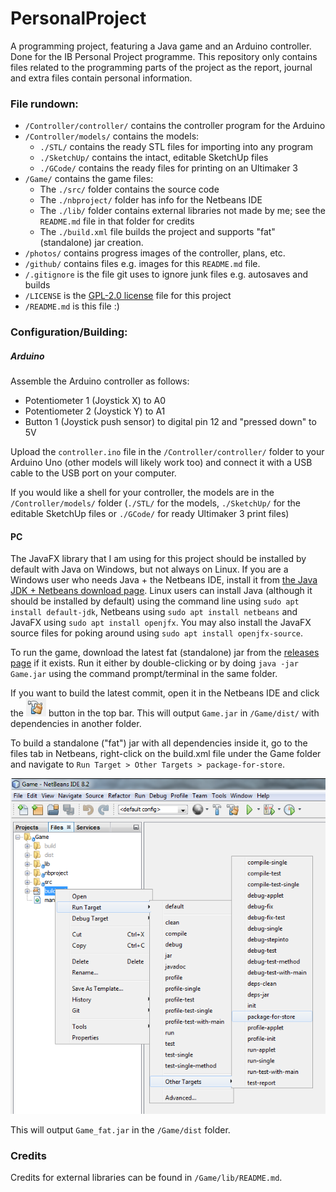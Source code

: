 # PersonalProject

A programming project, featuring a Java game and an Arduino controller.
Done for the IB Personal Project programme. This repository only contains
files related to the programming parts of the project as the report, journal
and extra files contain personal information.

### File rundown:

- `/Controller/controller/` contains the controller program for the Arduino
- `/Controller/models/` contains the models:
  - `./STL/` contains the ready STL files for importing into any program
  - `./SketchUp/` contains the intact, editable SketchUp files
  - `./GCode/` contains the ready files for printing on an Ultimaker 3
- `/Game/` contains the game files:
  - The `./src/` folder contains the source code
  - The `./nbproject/` folder has info for the Netbeans IDE
  - The `./lib/` folder contains external libraries not made by me; see the
  `README.md` file in that folder for credits
  - The `./build.xml` file builds the project and supports "fat" (standalone)
  jar creation.
- `/photos/` contains progress images of the controller, plans, etc.
- `/github/` contains files e.g. images for this `README.md` file.
- `/.gitignore` is the file git uses to ignore junk files e.g. autosaves and
builds
- `/LICENSE` is the [GPL-2.0 license][license] file for this project
- `/README.md` is this file :)

### Configuration/Building:

##### Arduino
Assemble the Arduino controller as follows:

- Potentiometer 1 (Joystick X) to A0
- Potentiometer 2 (Joystick Y) to A1
- Button 1 (Joystick push sensor) to digital pin 12 and "pressed down" to 5V

Upload the `controller.ino` file in the `/Controller/controller/` folder to
your Arduino Uno (other models will likely work too) and connect it with a
USB cable to the USB port on your computer.

If you would like a shell for your controller, the models are in the
`/Controller/models/` folder (`./STL/` for the models, `./SketchUp/` for the
editable SketchUp files or `./GCode/` for ready Ultimaker 3 print files)

#### PC
The JavaFX library that I am using for this project should be installed by
default with Java on Windows, but not always on Linux. If you are a Windows
user who needs Java + the Netbeans IDE, install it from
[the Java JDK + Netbeans download page][javadl]. Linux users can install Java
(although it should be installed by default) using the command line using
`sudo apt install default-jdk`, Netbeans using `sudo apt install netbeans`
and JavaFX using `sudo apt install openjfx`. You may also install the JavaFX
source files for poking around using `sudo apt install openjfx-source`.

To run the game, download the latest fat (standalone) jar from the
[releases page][releases] if it exists. Run it either by double-clicking
or by doing `java -jar Game.jar` using the command prompt/terminal in the
same folder.

If you want to build the latest commit, open it in the Netbeans IDE and 
click the !["Clean and Build"][cleanbuild] button in the top bar. This
will output `Game.jar` in `/Game/dist/` with dependencies in another folder.

To build a standalone ("fat") jar with all dependencies inside it, go to the
files tab in Netbeans, right-click on the build.xml file under the Game folder
and navigate to `Run Target > Other Targets > package-for-store`.

![Image for the above instructions][fatbuild]

This will output `Game_fat.jar` in the `/Game/dist` folder.


### Credits
Credits for external libraries can be found in `/Game/lib/README.md`.


[license]: https://www.gnu.org/licenses/old-licenses/gpl-2.0.en.html
[javadl]: http://www.oracle.com/technetwork/articles/javase/jdk-netbeans-jsp-142931.html#close
[releases]: https://github.com/PixelSergey/PersonalProject/releases
[cleanbuild]: ./github/cleanbuild.png
[fatbuild]: ./github/fatbuild.png

